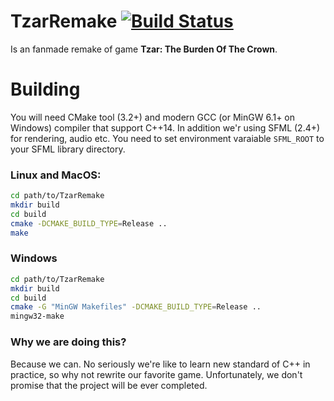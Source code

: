 # TzarRemake [![Build Status](https://travis-ci.org/TzarRemake/TzarRemake.svg?branch=master)](https://travis-ci.org/TzarRemake/TzarRemake)
Is an fanmade remake of game **Tzar: The Burden Of The Crown**.

# Building
You will need CMake tool (3.2+) and modern GCC (or MinGW 6.1+ on Windows) compiler that support C++14.
In addition we'r using SFML (2.4+) for rendering, audio etc. You need to set environment varaiable `SFML_ROOT` to your SFML library directory.

### Linux and MacOS:
```bash
cd path/to/TzarRemake
mkdir build
cd build
cmake -DCMAKE_BUILD_TYPE=Release ..
make
```

### Windows
```bash
cd path/to/TzarRemake
mkdir build
cd build
cmake -G "MinGW Makefiles" -DCMAKE_BUILD_TYPE=Release ..
mingw32-make
```

### Why we are doing this?
Because we can. No seriously we're like to learn new standard of C++ in practice, so why not rewrite our favorite game. Unfortunately, we don't promise that the project will be ever completed.

